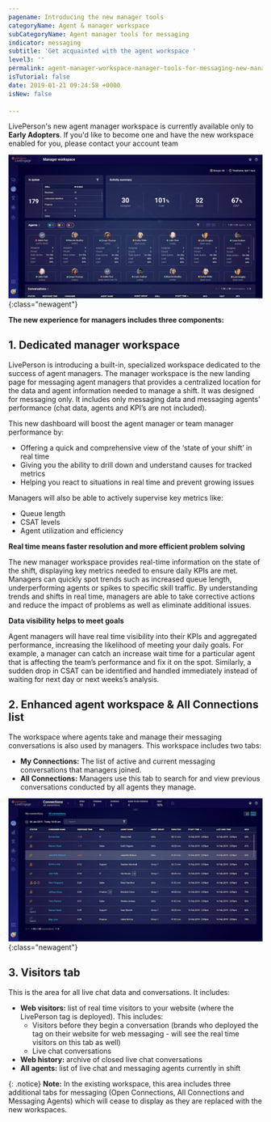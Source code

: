 ```yaml
---
pagename: Introducing the new manager tools
categoryName: Agent & manager workspace
subCategoryName: Agent manager tools for messaging
indicator: messaging
subtitle: 'Get acquainted with the agent workspace '
level3: ''
permalink: agent-manager-workspace-manager-tools-for-messaging-new-manager-workspace-for-messaging-introducing-the-new-manager-tools.html
isTutorial: false
date: 2019-01-21 09:24:58 +0000
isNew: false

---
```


<div class="important">LivePerson's new agent manager workspace is currently available only to <strong>Early Adopters</strong>. If you'd like to become one and have the new workspace enabled for you, please contact your account team</div>

![](img/all-connections-6.png){:class="newagent"}

**The new experience for managers includes three components:**

## **1. Dedicated manager workspace**

LivePerson is introducing a built-in, specialized workspace dedicated to the success of agent managers. The manager workspace is the new landing page for messaging agent managers that provides a centralized location for the data and agent information needed to manage a shift. It was designed for messaging only. It includes only messaging data and messaging agents' performance (chat data, agents and KPI’s are not included).

This new dashboard will boost the agent manager or team manager performance by:
* Offering a quick and comprehensive view of the ‘state of your shift’ in real time
* Giving you the ability to drill down and understand causes for tracked metrics
* Helping you react to situations in real time and prevent growing issues

Managers will also be able to actively supervise key metrics like:
* Queue length
* CSAT levels
* Agent utilization and efficiency

**Real time means faster resolution and more efficient problem solving**

The new manager workspace provides real-time information on the state of the shift, displaying key metrics needed to ensure daily KPIs are met. Managers can quickly spot trends such as increased queue length, underperforming agents or spikes to specific skill traffic. By understanding trends and shifts in real time, managers are able to take corrective actions and reduce the impact of problems as well as eliminate additional issues.

**Data visibility helps to meet goals**

Agent managers will have real time visibility into their KPIs and aggregated performance, increasing the likelihood of meeting your daily goals. For example, a manager can catch an increase wait time for a particular agent that is affecting the team’s performance and fix it on the spot. Similarly, a sudden drop in CSAT can be identified and handled immediately instead of waiting for next day or next weeks’s analysis.

## **2. Enhanced agent workspace & All Connections list**

The workspace where agents take and manage their messaging conversations is also used by managers.  This workspace includes two tabs:
* **My Connections:** The list of active and current messaging conversations that managers joined.  
* **All Connections:** Managers use this tab to search for and view previous conversations conducted by all agents they manage.

![alt text](img/all-connections-manager-workspace.png){:class="newagent"}

## **3. Visitors tab**

This is the area for all live chat data and conversations.  It includes:
* **Web visitors:** list of real time visitors to your website (where the LivePerson tag is deployed).  This includes:
  * Visitors before they begin a conversation (brands who deployed the tag on their website for web messaging - will see the real time visitors on this tab as well)
  * Live chat conversations
* **Web history:** archive of closed live chat conversations
* **All agents:** list of live chat and messaging agents currently in shift

{: .notice}
**Note:** In the existing workspace, this area includes three additional tabs for messaging (Open Connections, All Connections and Messaging Agents) which will cease to display as they are replaced with the new workspaces.
